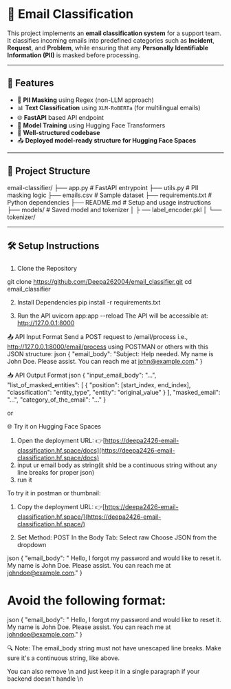 
# 📧 Email Classification

This project implements an **email classification system** for a support team. It classifies incoming emails into predefined categories such as **Incident**, **Request**, and **Problem**, while ensuring that any **Personally Identifiable Information (PII)** is masked before processing.

---

## 🚀 Features

- 🔐 **PII Masking** using Regex (non-LLM approach)
- 📊 **Text Classification** using `XLM-RoBERTa` (for multilingual emails)
- 🌐 **FastAPI** based API endpoint
- 🧠 **Model Training** using Hugging Face Transformers
- 📁 **Well-structured codebase**
- 📤 **Deployed model-ready structure for Hugging Face Spaces**

---

## 📂 Project Structure

email-classifier/ 
├── app.py # FastAPI entrypoint 
├── utils.py # PII masking logic
├── emails.csv # Sample dataset 
├── requirements.txt # Python dependencies 
├── README.md # Setup and usage instructions 
├── models/ # Saved model and tokenizer │ ├
  ── label_encoder.pkl │ └── tokenizer/

---

## 🛠️ Setup Instructions

### 
1. Clone the Repository
  
  git clone https://github.com/Deepa262004/email_classifier.git
  cd email_classifier

2. Install Dependencies
  pip install -r requirements.txt

3. Run the API
  uvicorn app:app --reload
  The API will be accessible at:
  http://127.0.0.1:8000


📤 API Input Format
    Send a POST request to /email/process i.e., http://127.0.0.1:8000/email/process  using POSTMAN or others with this JSON structure:
    json
    {
      "email_body": "Subject: Help needed. My name is John Doe. Please assist. You can reach me at john@example.com."
    }

📥 API Output Format
    json
    {
      "input_email_body": "...",
      "list_of_masked_entities": [
        {
          "position": [start_index, end_index],
          "classification": "entity_type",
          "entity": "original_value"
        }
      ],
      "masked_email": "...",
      "category_of_the_email": "..."
    }


  or 
  
🌐 Try it on Hugging Face Spaces

1. Open the deployment URL:
  👉[https://deepa2426-email-classification.hf.space/docs](https://deepa2426-email-classification.hf.space/docs)
2. input ur email body as string(it shld be a continuous string without any line breaks for proper json)
3. run it

To try it in postman or thumbnail:

1. Copy the deployment URL:
  👉[https://deepa2426-email-classification.hf.space/](https://deepa2426-email-classification.hf.space/)

2. Set Method: POST
 In the Body Tab: Select raw
 Choose JSON from the dropdown

  json
  {
    "email_body": " Hello, I forgot my password and would like to reset it. My name is John Doe. Please assist. You can reach me at johndoe@example.com."
  }

 # Avoid the following format:
   json
  {
    "email_body": " Hello, I forgot my password and would like to reset it.
    My name is John Doe. Please assist. You can reach me at johndoe@example.com."
  }


  
🔍 Note:
The email_body string must not have unescaped line breaks. Make sure it's a continuous string, like above.

You can also remove \n and just keep it in a single paragraph if your backend doesn't handle \n
  






